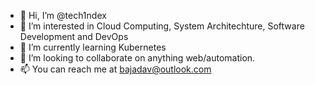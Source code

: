 - 👋 Hi, I’m @tech1ndex
- 👀 I’m interested in Cloud Computing, System Architechture, Software Development and DevOps
- 🌱 I’m currently learning Kubernetes
- 💞️ I’m looking to collaborate on anything web/automation.
- 📫 You can reach me at bajadav@outlook.com

<!---
tech1ndex/tech1ndex is a ✨ special ✨ repository because its `README.md` (this file) appears on your GitHub profile.
You can click the Preview link to take a look at your changes.
--->
